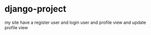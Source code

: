 # django-project
my site have a register user and login user and profile view and update profile view 
